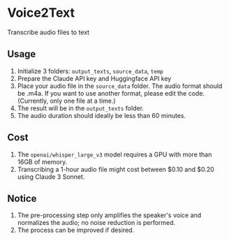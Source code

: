 # Voice2Text
Transcribe audio files to text

## Usage
1. Initialize 3 folders: `output_texts`, `source_data`, `temp`
2. Prepare the Claude API key and Huggingface API key
3. Place your audio file in the `source_data` folder. The audio format should be .m4a. If you want to use another format, please edit the code. (Currently, only one file at a time.)
4. The result will be in the `output_texts` folder.
5. The audio duration should ideally be less than 60 minutes.

## Cost
1. The `openai/whisper_large_v3` model requires a GPU with more than 16GB of memory.
2. Transcribing a 1-hour audio file might cost between $0.10 and $0.20 using Claude 3 Sonnet.

## Notice
1. The pre-processing step only amplifies the speaker's voice and normalizes the audio; no noise reduction is performed.
2. The process can be improved if desired.
